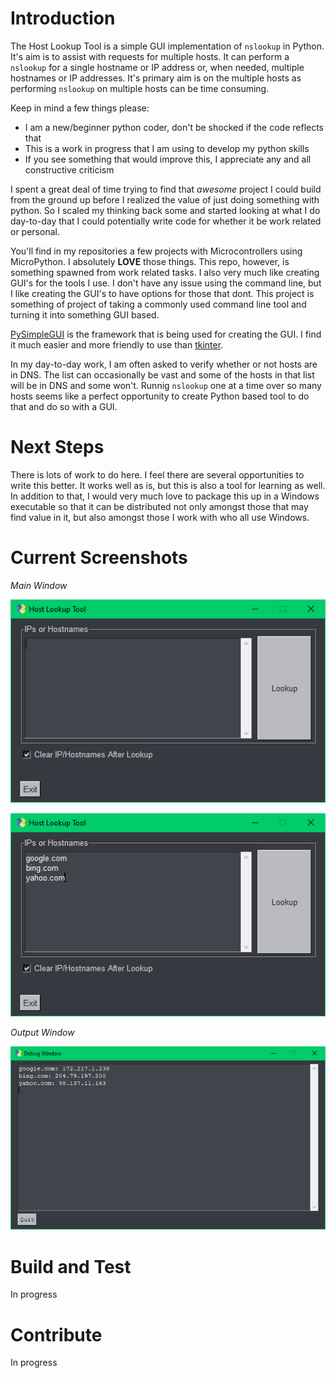# Introduction

The Host Lookup Tool is a simple GUI implementation of `nslookup` in Python. It's aim is to assist with requests for multiple hosts. It can perform a `nslookup` for a single hostname or IP address or, when needed, multiple hostnames or IP addresses. It's primary aim is on the multiple hosts as performing `nslookup` on multiple hosts can be time consuming.

Keep in mind a few things please:

- I am a new/beginner python coder, don't be shocked if the code reflects that
- This is a work in progress that I am using to develop my python skills
- If you see something that would improve this, I appreciate any and all constructive criticism

I spent a great deal of time trying to find that _awesome_ project I could build from the ground up before I realized the value of just doing something with python. So I scaled my thinking back some and started looking at what I do day-to-day that I could potentially write code for whether it be work related or personal.

You'll find in my repositories a few projects with Microcontrollers using MicroPython. I absolutely **LOVE** those things. This repo, however, is something spawned from work related tasks. I also very much like creating GUI's for the tools I use. I don't have any issue using the command line, but I like creating the GUI's to have options for those that dont. This project is something of project of taking a commonly used command line tool and turning it into something GUI based.

[PySimpleGUI](https://pysimplegui.readthedocs.io/) is the framework that is being used for creating the GUI. I find it much easier and more friendly to use than [tkinter](https://docs.python.org/3/library/tkinter.html).

In my day-to-day work, I am often asked to verify whether or not hosts are in DNS. The list can occasionally be vast and some of the hosts in that list will be in DNS and some won't. Runnig `nslookup` one at a time over so many hosts seems like a perfect opportunity to create Python based tool to do that and do so with a GUI.

# Next Steps

There is lots of work to do here. I feel there are several opportunities to write this better. It works well as is, but this is also a tool for learning as well. In addition to that, I would very much love to package this up in a Windows executable so that it can be distributed not only amongst those that may find value in it, but also amongst those I work with who all use Windows.

# Current Screenshots

_Main Window_

![](images/python_AE7qH5zhBT.png)

![](images/python_FA1YOTmvc1.png)

_Output Window_

![](images/python_xFXGFLo12P.png)

# Build and Test

In progress

# Contribute

In progress
